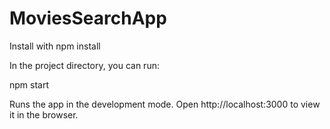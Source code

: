 # MoviesSearchApp

Install with npm install

In the project directory, you can run:

npm start

Runs the app in the development mode.
Open http://localhost:3000 to view it in the browser.
